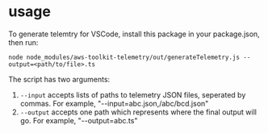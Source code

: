 # usage

To generate telemtry for VSCode, install this package in your package.json, then run:

`node node_modules/aws-toolkit-telemetry/out/generateTelemetry.js --output=<path/to/file>.ts`

The script has two arguments:

1. `--input` accepts lists of paths to telemetry JSON files, seperated by commas. For example, "--input=abc.json,/abc/bcd.json"
2. `--output` accepts one path which represents where the final output will go. For example, "--output=abc.ts"
